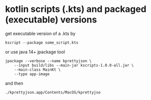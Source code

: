 # kotlin scripts (.kts) and packaged (executable) versions

get executable version of a .kts by

```shell
kscript --package some_script.kts
```

or use java 14+ jpackage tool

``````
jpackage --verbose --name kprettyjson \
    --input build/libs --main-jar kscripts-1.0.0-all.jar \
    --main-class MainKt \
    --type app-image
``````

and then

```
./kprettyjson.app/Contents/MacOS/kprettyjso
```
